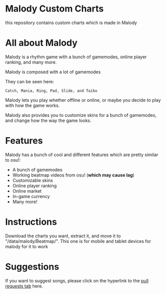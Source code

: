 # Malody Custom Charts

this repository contains custom charts which is made in Malody

# All about Malody

Malody is a rhythm game with a bunch of gamemodes, online player ranking, and many more. 

Malody is composed with a lot of gamemodes

They can be seen here:
```
Catch, Mania, Ring, Pad, Slide, and Taiko
``` 

Malody lets you play whether offline or online, or maybe you decide to play with how the game works. 

Malody also provides you to customize skins for a bunch of gamemodes, and change how the way the game looks. 

# Features

Malody has a bunch of cool and different features which are pretty similar to osu!:

- A bunch of gamemodes
- Working beatmap videos from osu! (**which may cause lag**) 
- Customizable skins
- Online player ranking
- Online market
- In-game currency
- Many more!

# Instructions

Download the charts you want, extract it, and move it to "/data/malody/Beatmap/". This one is for mobile and tablet devices for malody for it to work

# Suggestions

If you want to suggest songs, please click on the hyperlink to the [pull requests tab](https://github.com/PayToUse/malody-custom-charts/pulls) here.

